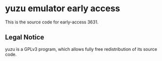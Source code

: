 yuzu emulator early access
=============

This is the source code for early-access 3631.

## Legal Notice

yuzu is a GPLv3 program, which allows fully free redistribution of its source code.